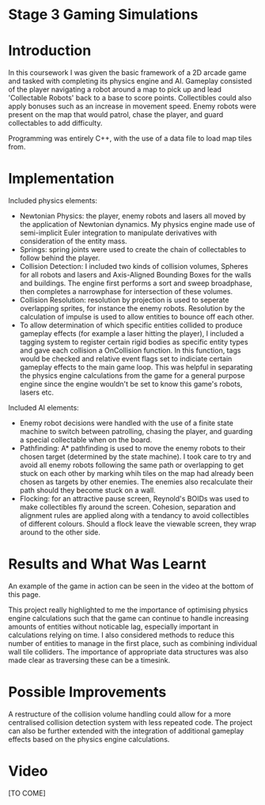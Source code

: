 # Stage 3 Gaming Simulations

# Introduction 
In this coursework I was given the basic framework of a 2D arcade game and tasked with completing its physics engine and AI. Gameplay consisted of the player navigating a robot around a map to pick up and lead 'Collectable Robots' back to a base to score points. Collectibles could also apply bonuses such as an increase in movement speed. Enemy robots were present on the map that would patrol, chase the player, and guard collectables to add difficulty.

Programming was entirely C++, with the use of a data file to load map tiles from. 

# Implementation
Included physics elements:

* Newtonian Physics: the player, enemy robots and lasers all moved by the application of Newtonian dynamics. My physics engine made use of semi-implicit Euler integration to manipulate derivatives with consideration of the entity mass. 
* Springs: spring joints were used to create the chain of collectables to follow behind the player. 
* Collision Detection: I included two kinds of collision volumes, Spheres for all robots and lasers and Axis-Aligned Bounding Boxes for the walls and buildings. The engine first performs a sort and sweep broadphase, then completes a narrowphase for intersection of these volumes. 
* Collision Resolution: resolution by projection is used to seperate overlapping sprites, for instance the enemy robots. Resolution by the calculation of impulse is used to allow entities to bounce off each other. 
* To allow determination of which specific entities collided to produce gameplay effects (for example a laser hitting the player), I included a tagging system to register certain rigid bodies as specific entity types and gave each collision a OnCollision function. In this function, tags would be checked and relative event flags set to indiciate certain gameplay effects to the main game loop. This was helpful in separating the physics engine calculations from the game for a general purpose engine since the engine wouldn't be set to know this game's robots, lasers etc. 

Included AI elements:
* Enemy robot decisions were handled with the use of a finite state machine to switch between patrolling, chasing the player, and guarding a special collectable when on the board. 
* Pathfinding: A* pathfinding is used to move the enemy robots to their chosen target (determined by the state machine). I took care to try and avoid all enemy robots following the same path or overlapping to get stuck on each other by marking whih tiles on the map had already been chosen as targets by other enemies. The enemies also recalculate their path should they become stuck on a wall. 
* Flocking: for an attractive pause screen, Reynold's BOIDs was used to make collectibles fly around the screen. Cohesion, separation and alignment rules are applied along with a tendancy to avoid collectibles of different colours. Should a flock leave the viewable screen, they wrap around to the other side. 

# Results and What Was Learnt
An example of the game in action can be seen in the video at the bottom of this page. 

This project really highlighted to me the importance of optimising physics engine calculations such that the game can continue to handle increasing amounts of entities without noticable lag, especially important in calculations relying on time. I also considered methods to reduce this number of entities to manage in the first place, such as combining individual wall tile colliders. The importance of appropriate data structures was also made clear as traversing these can be a timesink.  

# Possible Improvements
A restructure of the collision volume handling could allow for a more centralised collision detection system with less repeated code. The project can also be further extended with the integration of additional gameplay effects based on the physics engine calculations. 

# Video 
[TO COME]
